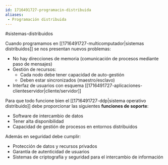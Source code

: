 ```yaml
---
id: 1716491727-programacin-distribuida
aliases:
 - Programación distribuida
---
```


#sistemas-distribuidos 

Cuando programamos en [[1716491727-multicomputador|sistemas distribuidos]] se nos presentan nuevos problemas:

- No hay direcciones de memoria (comunicación de procesos mediante  paso de mensajes)
- Gestión de recursos:
	- Cada nodo debe tener capacidad de auto-gestión
	- Deben estar sincronizados (maestro/esclavo)
- Interfaz de usuarios con esquema [[1716491727-aplicaciones-clienteservidor|cliente/servidor]]

Para que todo funcione bien el [[1716491727-ddp|sistema operativo distribuido]] debe proporcionar las siguientes **funciones de soporte**:

- Software de intercambio de datos
- Tener alta disponibilidad
- Capacidad de gestión de procesos en entornos distribuidos

Además en seguridad debe cumplir:

- Protección de datos y recursos privados
- Garantía de autenticidad de usuarios
- Sistemas de criptografía y seguridad para el intercambio de información